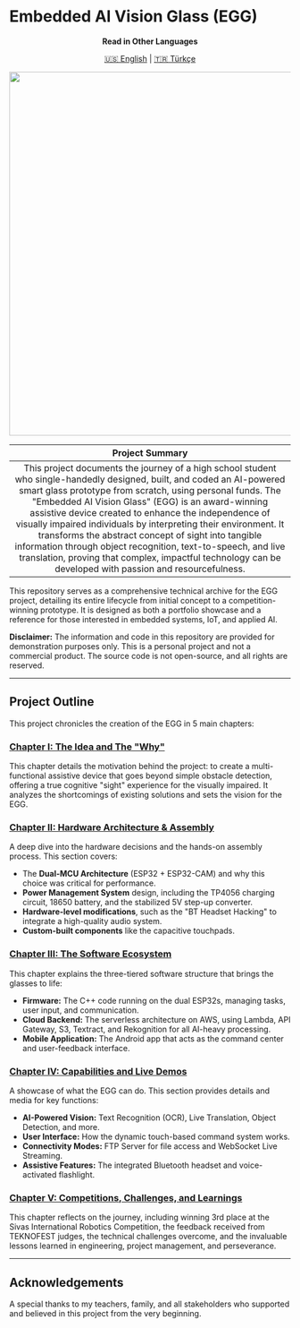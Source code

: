 # Embedded AI Vision Glass (EGG)

<div align="center">

**Read in Other Languages**

<a href="README.md">🇺🇸 English</a> | <a href="README_tr.md">🇹🇷 Türkçe</a>

</div>

<p align="center">
  <img src="5_Project_Documentation/Media/1_Prototyping_and_Assembly/gozluk-kafada-takili-onden.png" width="650">
</p>

| **Project Summary** |
| :---: |
| This project documents the journey of a high school student who single-handedly designed, built, and coded an AI-powered smart glass prototype from scratch, using personal funds. The "Embedded AI Vision Glass" (EGG) is an award-winning assistive device created to enhance the independence of visually impaired individuals by interpreting their environment. It transforms the abstract concept of sight into tangible information through object recognition, text-to-speech, and live translation, proving that complex, impactful technology can be developed with passion and resourcefulness. |

This repository serves as a comprehensive technical archive for the EGG project, detailing its entire lifecycle from initial concept to a competition-winning prototype. It is designed as both a portfolio showcase and a reference for those interested in embedded systems, IoT, and applied AI.

**Disclaimer:** The information and code in this repository are provided for demonstration purposes only. This is a personal project and not a commercial product. The source code is not open-source, and all rights are reserved.

---

## Project Outline

This project chronicles the creation of the EGG in 5 main chapters:

### **[Chapter I: The Idea and The "Why"](5_Project_Documentation/1_The_Idea_and_The_Why.md)**
This chapter details the motivation behind the project: to create a multi-functional assistive device that goes beyond simple obstacle detection, offering a true cognitive "sight" experience for the visually impaired. It analyzes the shortcomings of existing solutions and sets the vision for the EGG.

### **[Chapter II: Hardware Architecture & Assembly](5_Project_Documentation/2_Hardware_Architecture.md)**
A deep dive into the hardware decisions and the hands-on assembly process. This section covers:
*   The **Dual-MCU Architecture** (ESP32 + ESP32-CAM) and why this choice was critical for performance.
*   **Power Management System** design, including the TP4056 charging circuit, 18650 battery, and the stabilized 5V step-up converter.
*   **Hardware-level modifications**, such as the "BT Headset Hacking" to integrate a high-quality audio system.
*   **Custom-built components** like the capacitive touchpads.

### **[Chapter III: The Software Ecosystem](5_Project_Documentation/3_Software_Ecosystem.md)**
This chapter explains the three-tiered software structure that brings the glasses to life:
*   **Firmware:** The C++ code running on the dual ESP32s, managing tasks, user input, and communication.
*   **Cloud Backend:** The serverless architecture on AWS, using Lambda, API Gateway, S3, Textract, and Rekognition for all AI-heavy processing.
*   **Mobile Application:** The Android app that acts as the command center and user-feedback interface.

### **[Chapter IV: Capabilities and Live Demos](5_Project_Documentation/4_Capabilities_and_Demos.md)**
A showcase of what the EGG can do. This section provides details and media for key functions:
*   **AI-Powered Vision:** Text Recognition (OCR), Live Translation, Object Detection, and more.
*   **User Interface:** How the dynamic touch-based command system works.
*   **Connectivity Modes:** FTP Server for file access and WebSocket Live Streaming.
*   **Assistive Features:** The integrated Bluetooth headset and voice-activated flashlight.

### **[Chapter V: Competitions, Challenges, and Learnings](5_Project_Documentation/5_Competitions_and_Learnings.md)**
This chapter reflects on the journey, including winning 3rd place at the Sivas International Robotics Competition, the feedback received from TEKNOFEST judges, the technical challenges overcome, and the invaluable lessons learned in engineering, project management, and perseverance.

---

## Acknowledgements

A special thanks to my teachers, family, and all stakeholders who supported and believed in this project from the very beginning.
